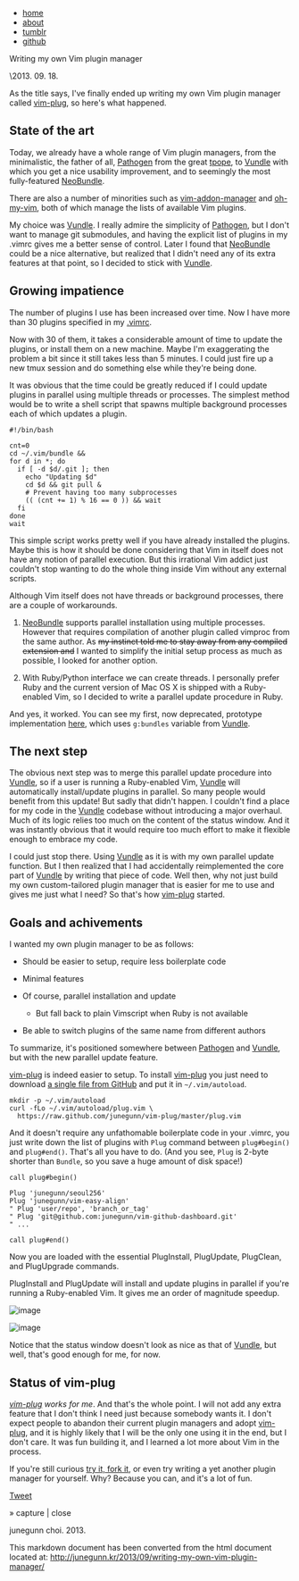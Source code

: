 -   [home](/)
-   [about](/about)
-   [tumblr](http://the-may-king.tumblr.com)
-   [github](https://github.com/junegunn)

Writing my own Vim plugin manager

\2013. 09. 18.

As the title says, I've finally ended up writing my own Vim plugin
manager called [vim-plug](https://github.com/junegunn/vim-plug), so
here's what happened.

State of the art
----------------

Today, we already have a whole range of Vim plugin managers, from the
minimalistic, the father of all,
[Pathogen](https://github.com/tpope/vim-pathogen) from the great
[tpope](http://tpo.pe/), to [Vundle](https://github.com/gmarik/vundle)
with which you get a nice usability improvement, and to seemingly the
most fully-featured
[NeoBundle](https://github.com/Shougo/neobundle.vim).

There are also a number of minorities such as
[vim-addon-manager](https://github.com/MarcWeber/vim-addon-manager) and
[oh-my-vim](https://github.com/gawel/oh-my-vim), both of which manage
the lists of available Vim plugins.

My choice was [Vundle](https://github.com/gmarik/vundle). I really
admire the simplicity of
[Pathogen](https://github.com/tpope/vim-pathogen), but I don't want to
manage git submodules, and having the explicit list of plugins in my
.vimrc gives me a better sense of control. Later I found that
[NeoBundle](https://github.com/Shougo/neobundle.vim) could be a nice
alternative, but realized that I didn't need any of its extra features
at that point, so I decided to stick with
[Vundle](https://github.com/gmarik/vundle).

Growing impatience
------------------

The number of plugins I use has been increased over time. Now I have
more than 30 plugins specified in my
[.vimrc](https://github.com/junegunn/dotfiles/blob/8646aae3aec418662d667b36444e771041ad0d23/vimrc#L12-L91).

Now with 30 of them, it takes a considerable amount of time to update
the plugins, or install them on a new machine. Maybe I'm exaggerating
the problem a bit since it still takes less than 5 minutes. I could just
fire up a new tmux session and do something else while they're being
done.

It was obvious that the time could be greatly reduced if I could update
plugins in parallel using multiple threads or processes. The simplest
method would be to write a shell script that spawns multiple background
processes each of which updates a plugin.

    #!/bin/bash

    cnt=0
    cd ~/.vim/bundle &&
    for d in *; do
      if [ -d $d/.git ]; then
        echo "Updating $d"
        cd $d && git pull &
        # Prevent having too many subprocesses
        (( (cnt += 1) % 16 == 0 )) && wait
      fi
    done
    wait

This simple script works pretty well if you have already installed the
plugins. Maybe this is how it should be done considering that Vim in
itself does not have any notion of parallel execution. But this
irrational Vim addict just couldn't stop wanting to do the whole thing
inside Vim without any external scripts.

Although Vim itself does not have threads or background processes, there
are a couple of workarounds.

1.  [NeoBundle](https://github.com/Shougo/neobundle.vim) supports
    parallel installation using multiple processes. However that
    requires compilation of another plugin called vimproc from the same
    author. As ~~my instinct told me to stay away from any compiled
    extension and~~ I wanted to simplify the initial setup process as
    much as possible, I looked for another option.

2.  With Ruby/Python interface we can create threads. I personally
    prefer Ruby and the current version of Mac OS X is shipped with a
    Ruby-enabled Vim, so I decided to write a parallel update procedure
    in Ruby.

And yes, it worked. You can see my first, now deprecated, prototype
implementation
[here](https://github.com/junegunn/vimfiles/commit/5806196), which uses
`g:bundles` variable from [Vundle](https://github.com/gmarik/vundle).

The next step
-------------

The obvious next step was to merge this parallel update procedure into
[Vundle](https://github.com/gmarik/vundle), so if a user is running a
Ruby-enabled Vim, [Vundle](https://github.com/gmarik/vundle) will
automatically install/update plugins in parallel. So many people would
benefit from this update! But sadly that didn't happen. I couldn't find
a place for my code in the [Vundle](https://github.com/gmarik/vundle)
codebase without introducing a major overhaul. Much of its logic relies
too much on the content of the status window. And it was instantly
obvious that it would require too much effort to make it flexible enough
to embrace my code.

I could just stop there. Using
[Vundle](https://github.com/gmarik/vundle) as it is with my own parallel
update function. But I then realized that I had accidentally
reimplemented the core part of
[Vundle](https://github.com/gmarik/vundle) by writing that piece of
code. Well then, why not just build my own custom-tailored plugin
manager that is easier for me to use and gives me just what I need? So
that's how [vim-plug](https://github.com/junegunn/vim-plug) started.

Goals and achivements
---------------------

I wanted my own plugin manager to be as follows:

-   Should be easier to setup, require less boilerplate code
-   Minimal features
-   Of course, parallel installation and update
    -   But fall back to plain Vimscript when Ruby is not available

-   Be able to switch plugins of the same name from different authors

To summarize, it's positioned somewhere between
[Pathogen](https://github.com/tpope/vim-pathogen) and
[Vundle](https://github.com/gmarik/vundle), but with the new parallel
update feature.

[vim-plug](https://github.com/junegunn/vim-plug) is indeed easier to
setup. To install [vim-plug](https://github.com/junegunn/vim-plug) you
just need to download [a single file from
GitHub](https://raw.github.com/junegunn/vim-plug/master/plug.vim) and
put it in `~/.vim/autoload`.

    mkdir -p ~/.vim/autoload
    curl -fLo ~/.vim/autoload/plug.vim \
      https://raw.github.com/junegunn/vim-plug/master/plug.vim

And it doesn't require any unfathomable boilerplate code in your .vimrc,
you just write down the list of plugins with `Plug` command between
`plug#begin()` and `plug#end()`. That's all you have to do. (And you
see, `Plug` is 2-byte shorter than `Bundle`, so you save a huge amount
of disk space!)

    call plug#begin()

    Plug 'junegunn/seoul256'
    Plug 'junegunn/vim-easy-align'
    " Plug 'user/repo', 'branch_or_tag'
    " Plug 'git@github.com:junegunn/vim-github-dashboard.git'
    " ...

    call plug#end()

Now you are loaded with the essential PlugInstall, PlugUpdate,
PlugClean, and PlugUpgrade commands.

PlugInstall and PlugUpdate will install and update plugins in parallel
if you're running a Ruby-enabled Vim. It gives me an order of magnitude
speedup.

![image](https://raw.github.com/junegunn/i/master/vim-plug/pi.gif)

![image](https://raw.github.com/junegunn/i/master/vim-plug/pu.gif)

Notice that the status window doesn't look as nice as that of
[Vundle](https://github.com/gmarik/vundle), but well, that's good enough
for me, for now.

Status of vim-plug
------------------

*[vim-plug](https://github.com/junegunn/vim-plug) works for me*. And
that's the whole point. I will not add any extra feature that I don't
think I need just because somebody wants it. I don't expect people to
abandon their current plugin managers and adopt
[vim-plug](https://github.com/junegunn/vim-plug), and it is highly
likely that I will be the only one using it in the end, but I don't
care. It was fun building it, and I learned a lot more about Vim in the
process.

If you're still curious [try it, fork
it](https://github.com/junegunn/vim-plug), or even try writing a yet
another plugin manager for yourself. Why? Because you can, and it's a
lot of fun.

[Tweet](https://twitter.com/share)

» capture | close

junegunn choi. 2013.

This markdown document has been converted from the html document located at:
http://junegunn.kr/2013/09/writing-my-own-vim-plugin-manager/
